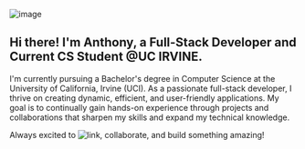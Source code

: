 ![image](https://github.com/user-attachments/assets/7d1a146c-5826-451b-b7c8-aebfb1eadf27)

## Hi there! I'm Anthony, a Full-Stack Developer and Current CS Student @UC IRVINE.

I'm currently pursuing a Bachelor's degree in Computer Science at the University of California, Irvine (UCI). As a passionate full-stack developer, I thrive on creating dynamic, efficient, and user-friendly applications. My goal is to continually gain hands-on experience through projects and collaborations that sharpen my skills and expand my technical knowledge.

Always excited to ![link](https://www.linkedin.com/in/anthony-nguyen-cs/), collaborate, and build something amazing! 
